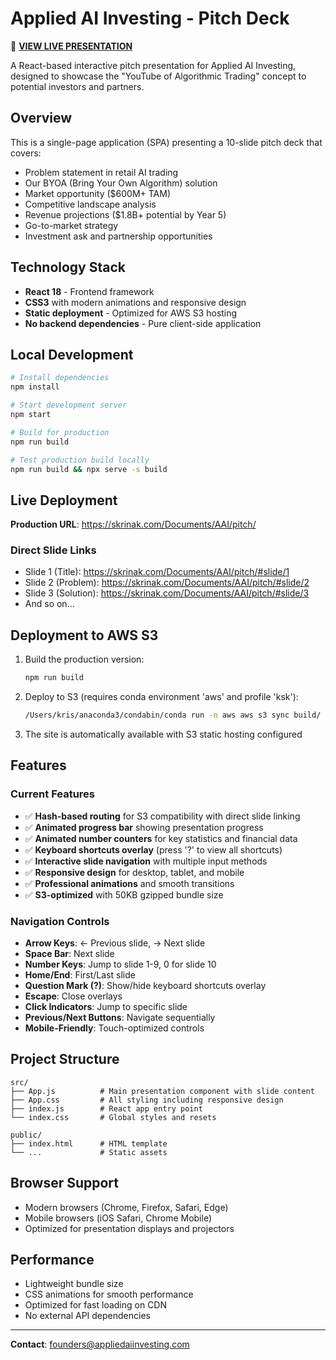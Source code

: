 # Applied AI Investing - Pitch Deck

🚀 **[VIEW LIVE PRESENTATION](https://skrinak.com/Documents/AAI/pitch/)**

A React-based interactive pitch presentation for Applied AI Investing, designed to showcase the "YouTube of Algorithmic Trading" concept to potential investors and partners.

## Overview

This is a single-page application (SPA) presenting a 10-slide pitch deck that covers:
- Problem statement in retail AI trading
- Our BYOA (Bring Your Own Algorithm) solution
- Market opportunity ($600M+ TAM)
- Competitive landscape analysis
- Revenue projections ($1.8B+ potential by Year 5)
- Go-to-market strategy
- Investment ask and partnership opportunities

## Technology Stack

- **React 18** - Frontend framework
- **CSS3** with modern animations and responsive design
- **Static deployment** - Optimized for AWS S3 hosting
- **No backend dependencies** - Pure client-side application

## Local Development

```bash
# Install dependencies
npm install

# Start development server
npm start

# Build for production
npm run build

# Test production build locally
npm run build && npx serve -s build
```

## Live Deployment

**Production URL**: https://skrinak.com/Documents/AAI/pitch/

### Direct Slide Links
- Slide 1 (Title): https://skrinak.com/Documents/AAI/pitch/#slide/1
- Slide 2 (Problem): https://skrinak.com/Documents/AAI/pitch/#slide/2
- Slide 3 (Solution): https://skrinak.com/Documents/AAI/pitch/#slide/3
- And so on...

## Deployment to AWS S3

1. Build the production version:
   ```bash
   npm run build
   ```

2. Deploy to S3 (requires conda environment 'aws' and profile 'ksk'):
   ```bash
   /Users/kris/anaconda3/condabin/conda run -n aws aws s3 sync build/ s3://skrinak.com/Documents/AAI/pitch/ --acl public-read --profile ksk
   ```

3. The site is automatically available with S3 static hosting configured

## Features

### Current Features
- ✅ **Hash-based routing** for S3 compatibility with direct slide linking
- ✅ **Animated progress bar** showing presentation progress
- ✅ **Animated number counters** for key statistics and financial data
- ✅ **Keyboard shortcuts overlay** (press '?' to view all shortcuts)
- ✅ **Interactive slide navigation** with multiple input methods
- ✅ **Responsive design** for desktop, tablet, and mobile
- ✅ **Professional animations** and smooth transitions
- ✅ **S3-optimized** with 50KB gzipped bundle size

### Navigation Controls
- **Arrow Keys**: ← Previous slide, → Next slide
- **Space Bar**: Next slide
- **Number Keys**: Jump to slide 1-9, 0 for slide 10
- **Home/End**: First/Last slide
- **Question Mark (?)**: Show/hide keyboard shortcuts overlay
- **Escape**: Close overlays
- **Click Indicators**: Jump to specific slide
- **Previous/Next Buttons**: Navigate sequentially
- **Mobile-Friendly**: Touch-optimized controls

## Project Structure

```
src/
├── App.js          # Main presentation component with slide content
├── App.css         # All styling including responsive design
├── index.js        # React app entry point
└── index.css       # Global styles and resets

public/
├── index.html      # HTML template
└── ...             # Static assets
```

## Browser Support

- Modern browsers (Chrome, Firefox, Safari, Edge)
- Mobile browsers (iOS Safari, Chrome Mobile)
- Optimized for presentation displays and projectors

## Performance

- Lightweight bundle size
- CSS animations for smooth performance
- Optimized for fast loading on CDN
- No external API dependencies

---

**Contact**: founders@appliedaiinvesting.com